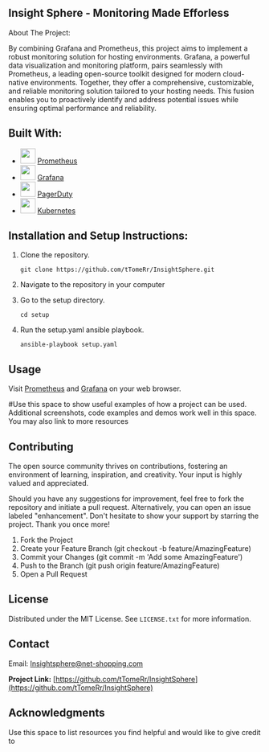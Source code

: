 ## Insight Sphere - Monitoring Made Efforless

About The Project:

By combining Grafana and Prometheus, this project aims to implement a robust monitoring solution for hosting environments. Grafana, a powerful data visualization and       monitoring platform, pairs seamlessly with Prometheus, a leading open-source toolkit designed for modern cloud-native environments. Together, they offer a comprehensive,   customizable, and reliable monitoring solution tailored to your hosting needs. This fusion enables you to proactively identify and address potential issues while ensuring  optimal performance and reliability.



## Built With:
* [<img src="https://github.com/prometheus/docs/raw/ca2961b495c3e2a1e4586899c26de692fa5a28e7/static/prometheus_logo_orange_circle.svg" width="30" height="30">](https://prometheus.io/) [Prometheus](https://prometheus.io/)
* [<img src="https://upload.wikimedia.org/wikipedia/commons/thumb/3/3b/Grafana_icon.svg/32px-Grafana_icon.svg.png" width="30" height="30">](https://grafana.com/) [Grafana](https://grafana.com/)
* [<img src="https://www.pagerduty.com/favicon.ico" width="30" height="30">](https://www.pagerduty.com/) [PagerDuty](https://www.pagerduty.com/)
* [<img src="https://kubernetes.io/images/favicon.png" width="30" height="30">](https://kubernete.io/) [Kubernetes](https://kubernetes.io/)




## Installation and Setup Instructions:

1. Clone the repository.

    `git clone https://github.com/tTomeRr/InsightSphere.git`


2. Navigate to the repository in your computer


3. Go to the setup directory.

    `cd setup`


4. Run the setup.yaml ansible playbook.

    `ansible-playbook setup.yaml`






## Usage

Visit [Prometheus](https://prometheus.insightsphere.com) and [Grafana](https://grafana.insightsphere.com) on your web browser.

#Use this space to show useful examples of how a project can be used. Additional screenshots, code examples and demos work well in this space. You may also link to more resources





## Contributing

The open source community thrives on contributions, fostering an environment of learning, inspiration, and creativity. Your input is highly valued and appreciated.

Should you have any suggestions for improvement, feel free to fork the repository and initiate a pull request. Alternatively, you can open an issue labeled "enhancement".  Don't hesitate to show your support by starring the project. Thank you once more!

1. Fork the Project
2. Create your Feature Branch (git checkout -b feature/AmazingFeature)
3. Commit your Changes (git commit -m 'Add some AmazingFeature')
4. Push to the Branch (git push origin feature/AmazingFeature)
5. Open a Pull Request




## License

Distributed under the MIT License. See `LICENSE.txt` for more information.



## Contact

Email: [Insightsphere@net-shopping.com](mailto:Insightsphere@net-shopping.com)

**Project Link:** [https://github.com/tTomeRr/InsightSphere](https://github.com/tTomeRr/InsightSphere)




## Acknowledgments

Use this space to list resources you find helpful and would like to give credit to        
